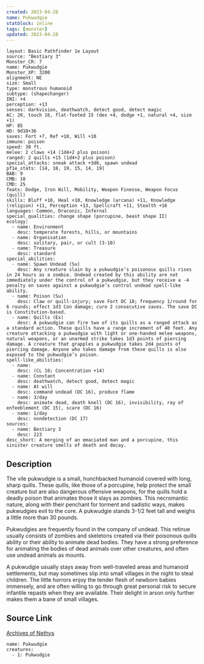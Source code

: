 ```yaml
---
created: 2023-04-28
name: Pukwudgie
statblock: inline
tags: [monster]
updated: 2023-04-28
---
```

```statblock
layout: Basic Pathfinder 1e Layout
source: "Bestiary 3"
Monster_CR: 7
name: Pukwudgie
Monster_XP: 3200
alignment: NE
size: Small
type: monstrous humanoid
subtype: (shapechanger)
INI: +4
perception: +13
senses: darkvision, deathwatch, detect good, detect magic
AC: 20, touch 16, flat-footed 15 (dex +4, dodge +1, natural +4, size +1)
HP: 85
HD: 9d10+36
saves: Fort +7, Ref +10, Will +10
immune: poison
speed: 30 ft.
melee: 2 claws +14 (1d4+2 plus poison)
ranged: 2 quills +15 (1d4+2 plus poison)
special_attacks: sneak attack +3d6, spawn undead
pf1e_stats: [14, 18, 19, 15, 14, 19]
BAB: 9
CMB: 10
CMD: 25
feats: Dodge, Iron Will, Mobility, Weapon Finesse, Weapon Focus (quill)
skills: Bluff +10, Heal +10, Knowledge (arcana) +11, Knowledge (religion) +11, Perception +13, Spellcraft +11, Stealth +16
languages: Common, Draconic, Infernal
special_qualities: change shape (porcupine, beast shape II)
ecology:
  - name: Environment
    desc: temperate forests, hills, or mountains
  - name: Organisation
    desc: solitary, pair, or cult (3-10)
  - name: Treasure
    desc: standard
special_abilities:
  - name: Spawn Undead (Su)
    desc: Any creature slain by a pukwudgie’s poisonous quills rises in 24 hours as a zombie. Undead created by this ability are not immediately under the control of a pukwudgie, but they receive a -4 penalty on saves against a pukwudgie’s control undead spell-like ability.
  - name: Poison (Su)
    desc: Claw or quill-injury; save Fort DC 18; frequency 1/round for 6 rounds; effect 1d3 Con damage; cure 2 consecutive saves. The save DC is Constitution-based.
  - name: Quills (Ex)
    desc: A pukwudgie can fire two of its quills as a ranged attack as a standard action. These quills have a range increment of 40 feet. Any creature attacking a pukwudgie with light or one-handed melee weapons, natural weapons, or an unarmed strike takes 1d3 points of piercing damage. A creature that grapples a pukwudgie takes 2d4 points of piercing damage. Anyone who takes damage from these quills is also exposed to the pukwudgie’s poison.
spell-like_abilities:
  - name:
    desc: (CL 10; Concentration +14)
  - name: Constant
    desc: deathwatch, detect good, detect magic
  - name: At will
    desc: command undead (DC 16), produce flame
  - name: 3/day
    desc: animate dead, death knell (DC 16), invisibility, ray of enfeeblement (DC 15), scare (DC 16)
  - name: 1/day
    desc: nondetection (DC 17)
sources:
  - name: Bestiary 3
    desc: 223
desc_short: A merging of an emaciated man and a porcupine, this sinister creature smells of death and decay.
```
## Description
The vile pukwudgie is a small, hunchbacked humanoid covered with long, sharp quills. These quills, like those of a porcupine, help protect the small creature but are also dangerous offensive weapons, for the quills hold a deadly poison that animates those it slays as zombies. This necromantic nature, along with their penchant for torment and sadistic ways, makes pukwudgies evil to the core. A pukwudgie stands 3-1/2 feet tall and weighs a little more than 30 pounds.

Pukwudgies are frequently found in the company of undead. This retinue usually consists of zombies and skeletons created via their poisonous quills ability or their ability to animate dead bodies. They have a strong preference for animating the bodies of dead animals over other creatures, and often use undead animals as mounts.

A pukwudgie usually stays away from well-traveled areas and humanoid settlements, but may sometimes slip into small villages in the night to steal children. The little horrors enjoy the tender flesh of newborn babies immensely, and are often willing to go through great personal risk to secure infantile repasts when they are available. Their delight in arson only further makes them a bane of small villages.
## Source Link
[Archives of Nethys](https://aonprd.com/MonsterDisplay.aspx?ItemName=Pukwudgie)
```encounter-table
name: Pukwudgie
creatures:
  - 1: Pukwudgie
```
